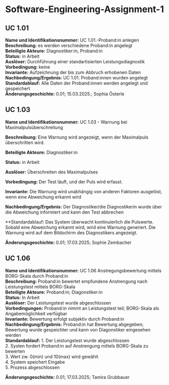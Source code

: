 # Software-Engineering-Assignment-1

## UC 1.01

**Name und Identifikationsnummer:** UC 1.01.-Proband:in anlegen  
**Beschreibung:** es werden verschiedene Proband:in angelegt  
**Beteiligte Akteure:** Diagnostiker:in, Proband:in   
**Status:** in Arbeit  
**Auslöser:** Durchführung einer standartisierten Leistungsdiagnostik  
**Vorbedingung:** keine  
**Invariante:** Aufzeichnung der bis zum Abbruch erhobenen Daten  
**Nachbedingung/Ergebnis:** UC 1.01. Proband:innen wurden angelegt  
**Standardablauf:** Alle Daten der Proband:innen werden angelegt und gespeichert  
**Änderungsgeschichte:** 0.01; 15.03.2025.; Sophia Österle  

## UC 1.03
**Name und Identifikationsnummer:** UC 1.03 - Warnung bei Maximalpulsüberschreitung 

**Beschreibung:** Eine Warnung wird angezeigt, wenn der Maximalpuls überschritten wird.

**Beteiligte Akteure:** Diagnostiker:in

**Status:** in Arbeit

**Auslöser:** Überschreiten des Maximalpulses 

**Vorbedingung:** Der Test läuft, und der Puls wird erfasst.

**Invariante:** Die Warnung wird unabhängig von anderen Faktoren ausgelöst, wenn eine Abweichung erkannt wird

**Nachbedingung/Ergebnis:** Der Diagnostiker/die Diagnostikerin wurde über die Abweichung informiert und kann den Test abbrechen

**Standardablauf: Das System überwacht kontinuierlich die Pulswerte.
Sobald eine Abweichung erkannt wird, wird eine Warnung generiert.
Die Warnung wird auf dem Bildschirm des Diagnostikers angezeigt.

**Änderungsgeschichte:** 0.01; 17.03.2025; Sophie Zembacher

## UC 1.06

**Name und Identifikationsnummer:** UC 1.06 Anstregungsbewertung mittels BORG-Skala durch Proband:in   
**Beschreibung:** Proband:in bewertet empfundene Anstrengung nach Leistungstest mittels BORG-Skala   
**Beteiligte Akteure:** Proband:in; Diagonstiker:in  
**Status:** In Arbeit  
**Auslöser:** Der Leistungstest wurde abgeschlossen  
**Vorbedingungen:** Proband:in nimmt an Leistungstest teil; BORG-Skala als Angabemöglichkeit verfügbar  
**Invariante:** Bewertung erfolgt subjektiv durch Proband:in   
**Nachbedingung/Ergebnis:** Proband:in hat Bewertung abgegeben; Bewertung wurde gespeichter und kann von Diagonstiker eingesehen werden  
**Standardablauf:** 1. Der Leistungstest wurde abgeschlossen     
2. Systen fordert Proband:in auf Anstrengung mittels BORG-Skala zu bewerten  
3. Wert zw. 0(min) und 10(max) wird gewählt  
4. System speichert Eingabe  
5. Prozess abgeschlossen 

**Änderungsgeschichte:** 0.01; 17.03.2025; Tamira Grubbauer

